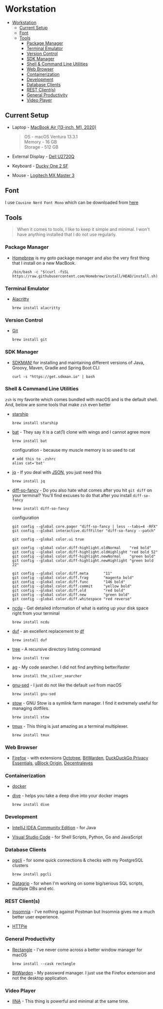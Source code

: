# Workstation

- [Workstation](#workstation)
  - [Current Setup](#current-setup)
  - [Font](#font)
  - [Tools](#tools)
    - [Package Manager](#package-manager)
    - [Terminal Emulator](#terminal-emulator)
    - [Version Control](#version-control)
    - [SDK Manager](#sdk-manager)
    - [Shell \& Command Line Utilities](#shell--command-line-utilities)
    - [Web Browser](#web-browser)
    - [Containerization](#containerization)
    - [Development](#development)
    - [Database Clients](#database-clients)
    - [REST Client(s)](#rest-clients)
    - [General Productivity](#general-productivity)
    - [Video Player](#video-player)

## Current Setup

- Laptop - [MacBook Air (13-inch, M1, 2020)](https://www.apple.com/in/macbook-air/specs/)

  > OS - macOS Ventura 13.3.1\
    Memory - 16 GB\
    Storage - 512 GB

- External Display - [Dell U2720Q](https://www.amazon.in/gp/product/B086H26XWV/ref=ppx_yo_dt_b_asin_title_o04_s00?ie=UTF8&psc=1)

- Keyboard - [Ducky One 2 SF](https://www.duckychannel.com.tw/en/Ducky-One2-SF)

- Mouse - [Logitech MX Master 3](https://www.logitech.com/en-in/products/mice/mx-master-3.910-005698.html)

## Font

I use `Cousine Nerd Font Mono` which can be downloaded from [here](https://github.com/ryanoasis/nerd-fonts)

## Tools

> When it comes to tools, I like to keep it simple and minimal. I won't have anything installed that I do not use regularly.

### Package Manager

- [Homebrew](https://brew.sh/) is my goto package manager and also the very first thing that I install on a new MacBook.

  ```shell
  /bin/bash -c "$(curl -fsSL https://raw.githubusercontent.com/Homebrew/install/HEAD/install.sh)"
  ```

### Terminal Emulator

- [Alacritty](https://alacritty.org/)

  ```shell
  brew install alacritty
  ```

### Version Control

- [Git](https://git-scm.com/)

  ```shell
  brew install git
  ```

### SDK Manager

- [SDKMAN!](https://sdkman.io/) for installing and maintaining different versions of Java, Groovy, Maven, Gradle and Spring Boot CLI

  ```shell
  curl -s "https://get.sdkman.io" | bash
  ```

### Shell & Command Line Utilities

`zsh` is my favorite which comes bundled with macOS and is the default shell. And, below are some tools that make `zsh` even better

- [starship](https://starship.rs/)

  ```shell
  brew install starship
  ```

- [bat](https://github.com/sharkdp/bat) - They say it is a cat(1) clone with wings and I cannot agree more

  ```shell
  brew install bat
  ```

  configuration - because my muscle memory is so used to cat

  ```shell
  # add this to .zshrc
  alias cat='bat'
  ```

- [jq](https://stedolan.github.io/jq/) - If you deal with [JSON](https://www.json.org/json-en.html), you just need this

  ```shell
  brew install jq
  ```

- [diff-so-fancy](https://github.com/so-fancy/diff-so-fancy) - Do you also hate what comes after you hit `git diff` on your terminal? You'll find excuses to do that after you install `diff-so-fancy`

  ```shell
  brew install diff-so-fancy
  ```

  configuration

  ```shell
  git config --global core.pager "diff-so-fancy | less --tabs=4 -RFX"
  git config --global interactive.diffFilter "diff-so-fancy --patch"

  git config --global color.ui true

  git config --global color.diff-highlight.oldNormal    "red bold"
  git config --global color.diff-highlight.oldHighlight "red bold 52"
  git config --global color.diff-highlight.newNormal    "green bold"
  git config --global color.diff-highlight.newHighlight "green bold 22"

  git config --global color.diff.meta       "11"
  git config --global color.diff.frag       "magenta bold"
  git config --global color.diff.func       "146 bold"
  git config --global color.diff.commit     "yellow bold"
  git config --global color.diff.old        "red bold"
  git config --global color.diff.new        "green bold"
  git config --global color.diff.whitespace "red reverse"
  ```

- [ncdu](https://dev.yorhel.nl/ncdu) - Get detailed information of what is eating up your disk space right from your terminal

  ```shell
  brew install ncdu
  ```

- [duf](https://github.com/muesli/duf) - an excellent replacement to [df](https://en.wikipedia.org/wiki/Df_(Unix))

  ```shell
  brew install duf
  ```

- [tree](<https://en.wikipedia.org/wiki/Tree_(command)>) - A recursive directory listing command

  ```shell
  brew install tree
  ```

- [ag](https://github.com/ggreer/the_silver_searcher) - My code searcher. I did not find anything better/faster

  ```shell
  brew install the_silver_searcher
  ```

- [gnu-sed](https://www.gnu.org/software/sed/) - I just do not like the default `sed` from macOS

  ```shell
  brew install gnu-sed
  ```

- [stow](https://www.gnu.org/software/stow/) - GNU Stow is a symlink farm manager. I find it extremely useful for managing dotfiles.
  
  ```shell
  brew install stow
  ```

- [tmux](https://github.com/tmux/tmux) - This thing is just amazing as a terminal multiplexer.

  ```shell
  brew install tmux
  ```

### Web Browser

- [Firefox](https://www.mozilla.org/en-US/firefox/download) - with extensions
  [Octotree](https://www.octotree.io/download),
  [BitWarden](https://bitwarden.com/),
  [DuckDuckGo Privacy Essentials](https://addons.mozilla.org/en-US/firefox/addon/duckduckgo-for-firefox),
  [uBlock Origin](https://github.com/gorhill/uBlock#ublock-origin),
  [Decentraleyes](https://decentraleyes.org/)

### Containerization

- [docker](https://www.docker.com/get-started)

- [dive](https://github.com/wagoodman/dive) - helps you take a deep dive into your docker images

  ```shell
  brew install dive
  ```

### Development

- [IntelliJ IDEA Community Edition](https://www.jetbrains.com/idea/download/#section=mac) - for Java

- [Visual Studio Code](https://code.visualstudio.com/) - for Shell Scripts, Python, Go and JavaScript

### Database Clients

- [pgcli](https://www.pgcli.com/install) - for some quick connections & checks with my PostgreSQL clusters

  ```shell
  brew install pgcli
  ```

- [Datagrip](https://www.jetbrains.com/datagrip/download/#section=mac) - for when I'm working on some big/serious SQL scripts, multiple DBs and etc.

### REST Client(s)

- [Insomnia](https://insomnia.rest/) - I've nothing against Postman but Insomnia gives me a much better user experience.

- [HTTPie](https://httpie.io/cli)

### General Productivity

- [Rectangle](https://github.com/rxhanson/Rectangle) - I've never come across a better window manager for macOS

  ```shell
  brew install --cask rectangle
  ```

- [BitWarden](https://bitwarden.com/) - My password manager. I just use the Firefox extension and not the desktop application.

### Video Player

- [IINA](https://iina.io/) - This thing is powerful and minimal at the same time.
